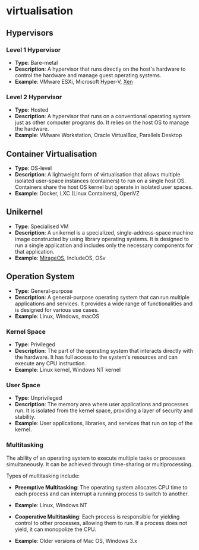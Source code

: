 # virtualisation

## Hypervisors

### Level 1 Hypervisor

- **Type**: Bare-metal
- **Description**: A hypervisor that runs directly on the host's hardware to control the hardware and manage guest operating systems.
- **Example**: VMware ESXi, Microsoft Hyper-V, [Xen](Xen.md)

### Level 2 Hypervisor

- **Type**: Hosted
- **Description**: A hypervisor that runs on a conventional operating system just as other computer programs do. It relies on the host OS to manage the hardware.
- **Example**: VMware Workstation, Oracle VirtualBox, Parallels Desktop

## Container Virtualisation

- **Type**: OS-level
- **Description**: A lightweight form of virtualisation that allows multiple isolated user-space instances (containers) to run on a single host OS. Containers share the host OS kernel but operate in isolated user spaces.
- **Example**: Docker, LXC (Linux Containers), OpenVZ

## Unikernel

- **Type**: Specialised VM
- **Description**: A unikernel is a specialized, single-address-space machine image constructed by using library operating systems. It is designed to run a single application and includes only the necessary components for that application.
- **Example**: [MirageOS](MirageOS.md), IncludeOS, OSv

## Operation System

- **Type**: General-purpose
- **Description**: A general-purpose operating system that can run multiple applications and services. It provides a wide range of functionalities and is designed for various use cases.
- **Example**: Linux, Windows, macOS

### Kernel Space

- **Type**: Privileged
- **Description**: The part of the operating system that interacts directly with the hardware. It has full access to the system's resources and can execute any CPU instruction.
- **Example**: Linux kernel, Windows NT kernel

### User Space

- **Type**: Unprivileged
- **Description**: The memory area where user applications and processes run. It is isolated from the kernel space, providing a layer of security and stability.
- **Example**: User applications, libraries, and services that run on top of the kernel.

### Multitasking

The ability of an operating system to execute multiple tasks or processes simultaneously. It can be achieved through time-sharing or multiprocessing.

Types of multitasking include:

- **Preemptive Multitasking**: The operating system allocates CPU time to each process and can interrupt a running process to switch to another.
- **Example**: Linux, Windows NT

- **Cooperative Multitasking**: Each process is responsible for yielding control to other processes, allowing them to run. If a process does not yield, it can monopolize the CPU.
- **Example**: Older versions of Mac OS, Windows 3.x
